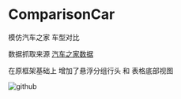# ComparisonCar
模仿汽车之家 车型对比

数据抓取来源 [汽车之家数据](http://car.m.autohome.com.cn/ashx/car/GetModelConfig.ashx?ids=25379,25381,25390,25382)<br />


在原框架基础上  增加了悬浮分组行头 和 表格底部视图


![github](https://github.com/FangWW/ComparisonCar/blob/master/7276C7E1C2EE7ACC7A153FCF2F4340AE.gif?raw=true "github")
